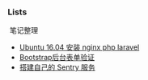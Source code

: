 ### Lists

​	笔记整理

- [Ubuntu 16.04 安装 nginx php laravel](https://github.com/dividez/code-document/blob/master/Ubuntu16.04-deployment-using-nginx-laravel.md)
- [Bootstrap后台表单验证](https://github.com/dividez/code-document/blob/master/Bootstrap%E5%90%8E%E5%8F%B0%E8%A1%A8%E5%8D%95%E9%AA%8C%E8%AF%81.md)
- [搭建自己的 Sentry 服务](https://github.com/dividez/code-document/blob/master/create-sentry.md)



